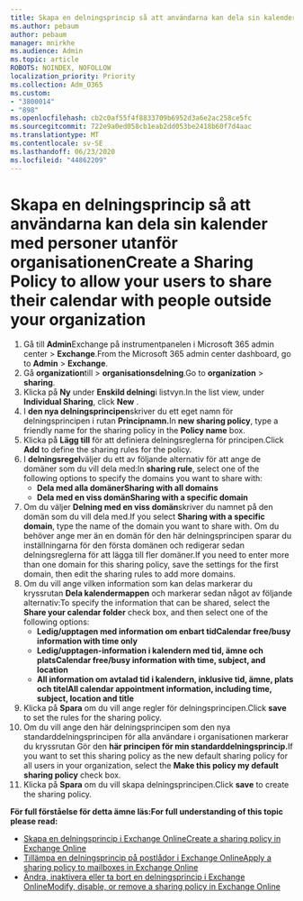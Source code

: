 ```yaml
---
title: Skapa en delningsprincip så att användarna kan dela sin kalender med personer utanför organisationen
ms.author: pebaum
author: pebaum
manager: mnirkhe
ms.audience: Admin
ms.topic: article
ROBOTS: NOINDEX, NOFOLLOW
localization_priority: Priority
ms.collection: Adm_O365
ms.custom:
- "3800014"
- "898"
ms.openlocfilehash: cb2c0af55f4f8833709b6952d3a6e2ac258ce5fc
ms.sourcegitcommit: 722e9a0ed058cb1eab2dd053be2418b60f7d4aac
ms.translationtype: MT
ms.contentlocale: sv-SE
ms.lasthandoff: 06/23/2020
ms.locfileid: "44862209"
---
```

# <a name="create-a-sharing-policy-to-allow-your-users-to-share-their-calendar-with-people-outside-your-organization"></a><span data-ttu-id="6b81c-102">Skapa en delningsprincip så att användarna kan dela sin kalender med personer utanför organisationen</span><span class="sxs-lookup"><span data-stu-id="6b81c-102">Create a Sharing Policy to allow your users to share their calendar with people outside your organization</span></span>

1. <span data-ttu-id="6b81c-103">Gå till **Admin**Exchange på instrumentpanelen i Microsoft 365 admin center  >  **Exchange**.</span><span class="sxs-lookup"><span data-stu-id="6b81c-103">From the Microsoft 365 admin center dashboard, go to **Admin** > **Exchange**.</span></span>
2. <span data-ttu-id="6b81c-104">Gå **organization**till  >  **organisationsdelning**.</span><span class="sxs-lookup"><span data-stu-id="6b81c-104">Go to **organization** > **sharing**.</span></span>
3. <span data-ttu-id="6b81c-105">Klicka på **Ny** under **Enskild delning**i listvyn.</span><span class="sxs-lookup"><span data-stu-id="6b81c-105">In the list view, under **Individual Sharing**, click **New** .</span></span>
4. <span data-ttu-id="6b81c-106">I **den nya delningsprincipen**skriver du ett eget namn för delningsprincipen i rutan **Principnamn.**</span><span class="sxs-lookup"><span data-stu-id="6b81c-106">In **new sharing policy**, type a friendly name for the sharing policy in the **Policy name** box.</span></span>
5. <span data-ttu-id="6b81c-107">Klicka på **Lägg till** för att definiera delningsreglerna för principen.</span><span class="sxs-lookup"><span data-stu-id="6b81c-107">Click **Add**  to define the sharing rules for the policy.</span></span>
6. <span data-ttu-id="6b81c-108">I **delningsregel**väljer du ett av följande alternativ för att ange de domäner som du vill dela med:</span><span class="sxs-lookup"><span data-stu-id="6b81c-108">In **sharing rule**, select one of the following options to specify the domains you want to share with:</span></span>
    - <span data-ttu-id="6b81c-109">**Dela med alla domäner**</span><span class="sxs-lookup"><span data-stu-id="6b81c-109">**Sharing with all domains**</span></span>
    - <span data-ttu-id="6b81c-110">**Dela med en viss domän**</span><span class="sxs-lookup"><span data-stu-id="6b81c-110">**Sharing with a specific domain**</span></span>
8. <span data-ttu-id="6b81c-111">Om du väljer **Delning med en viss domän**skriver du namnet på den domän som du vill dela med.</span><span class="sxs-lookup"><span data-stu-id="6b81c-111">If you select **Sharing with a specific domain**, type the name of the domain you want to share with.</span></span> <span data-ttu-id="6b81c-112">Om du behöver ange mer än en domän för den här delningsprincipen sparar du inställningarna för den första domänen och redigerar sedan delningsreglerna för att lägga till fler domäner.</span><span class="sxs-lookup"><span data-stu-id="6b81c-112">If you need to enter more than one domain for this sharing policy, save the settings for the first domain, then edit the sharing rules to add more domains.</span></span>
9. <span data-ttu-id="6b81c-113">Om du vill ange vilken information som kan delas markerar du kryssrutan **Dela kalendermappen** och markerar sedan något av följande alternativ:</span><span class="sxs-lookup"><span data-stu-id="6b81c-113">To specify the information that can be shared, select the **Share your calendar folder** check box, and then select one of the following options:</span></span>
    - <span data-ttu-id="6b81c-114">**Ledig/upptagen med information om enbart tid**</span><span class="sxs-lookup"><span data-stu-id="6b81c-114">**Calendar free/busy information with time only**</span></span>
    - <span data-ttu-id="6b81c-115">**Ledig/upptagen-information i kalendern med tid, ämne och plats**</span><span class="sxs-lookup"><span data-stu-id="6b81c-115">**Calendar free/busy information with time, subject, and location**</span></span>
    - <span data-ttu-id="6b81c-116">**All information om avtalad tid i kalendern, inklusive tid, ämne, plats och titel**</span><span class="sxs-lookup"><span data-stu-id="6b81c-116">**All calendar appointment information, including time, subject, location and title**</span></span>
11. <span data-ttu-id="6b81c-117">Klicka på **Spara** om du vill ange regler för delningsprincipen.</span><span class="sxs-lookup"><span data-stu-id="6b81c-117">Click **save** to set the rules for the sharing policy.</span></span>
12. <span data-ttu-id="6b81c-118">Om du vill ange den här delningsprincipen som den nya standarddelningsprincipen för alla användare i organisationen markerar du kryssrutan Gör den **här principen för min standarddelningsprincip.**</span><span class="sxs-lookup"><span data-stu-id="6b81c-118">If you want to set this sharing policy as the new default sharing policy for all users in your organization, select the **Make this policy my default sharing policy** check box.</span></span>
13. <span data-ttu-id="6b81c-119">Klicka på **Spara** om du vill skapa delningsprincipen.</span><span class="sxs-lookup"><span data-stu-id="6b81c-119">Click **save** to create the sharing policy.</span></span>  

<span data-ttu-id="6b81c-120">**För full förståelse för detta ämne läs:**</span><span class="sxs-lookup"><span data-stu-id="6b81c-120">**For full understanding of this topic please read:**</span></span>

- [<span data-ttu-id="6b81c-121">Skapa en delningsprincip i Exchange Online</span><span class="sxs-lookup"><span data-stu-id="6b81c-121">Create a sharing policy in Exchange Online</span></span>](https://docs.microsoft.com/exchange/sharing/sharing-policies/create-a-sharing-policy)
- [<span data-ttu-id="6b81c-122">Tillämpa en delningsprincip på postlådor i Exchange Online</span><span class="sxs-lookup"><span data-stu-id="6b81c-122">Apply a sharing policy to mailboxes in Exchange Online</span></span>](https://docs.microsoft.com/exchange/sharing/sharing-policies/apply-a-sharing-policy)
- [<span data-ttu-id="6b81c-123">Ändra, inaktivera eller ta bort en delningsprincip i Exchange Online</span><span class="sxs-lookup"><span data-stu-id="6b81c-123">Modify, disable, or remove a sharing policy in Exchange Online</span></span>](https://docs.microsoft.com/exchange/sharing/sharing-policies/modify-a-sharing-policy)